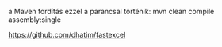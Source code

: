 a Maven fordítás ezzel a parancsal történik:
mvn clean compile assembly:single

https://github.com/dhatim/fastexcel